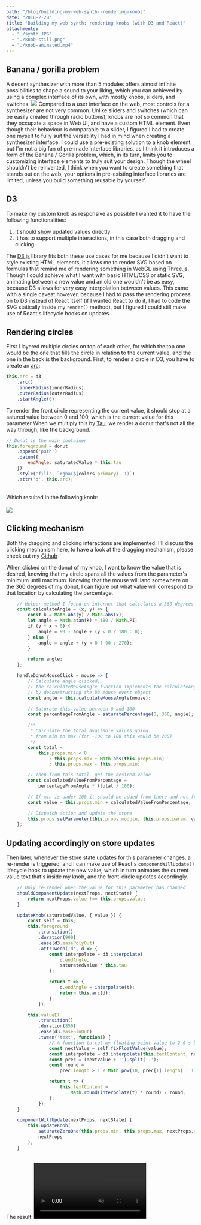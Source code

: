 ```yaml
---
path: "/blog/building-my-web-synth--rendering-knobs"
date: "2018-2-28"
title: "Building my web synth: rendering knobs (with D3 and React)"
attachments:
  - "./synth.JPG"
  - "./knob-still.png"
  - "./knob-animated.mp4"
---
```


## Banana / gorilla problem

A decent synthesizer with more than 5 modules offers almost infinite possibilities to shape a sound to your liking, which you can achieved by using a complex interface of its own, with mostly knobs, sliders, and switches.
<img src="./synth.JPG" />
Compared to a user interface on the web, most controls for a synthesizer are not very common. Unlike sliders and switches (which can be easily created through radio buttons), knobs are not so common that they occupate a space in Web UI, and have a custom HTML element. Even though their behaviour is comparable to a slider, I figured I had to create one myself to fully suit the versatility I had in mind when creating a synthesizer interface. I could use a pre-existing solution to a knob element, but I'm not a big fan of pre-made interface libraries, as I think it introduces a form of the Banana / Gorilla problem, which, in its turn, limits you to customizing interface elements to truly suit your design. Though the wheel shouldn't be reinvented, I think when you want to create something that stands out on the web, your options in pre-existing interface libraries are limited, unless you build something reusable by yourself.

## D3

To make my custom knob as responsive as possible I wanted it to have the following functionalities:

1. It should show updated values directly
2. It has to support multiple interactions, in this case both dragging and clicking

The <a href="">D3.js</a> library fits both these use cases for me because I didn't want to style existing HTML elements, it allows me to render SVG based on formulas that remind me of rendering something in WebGL using Three.js. Though I could achieve what I want with basic HTML/CSS or static SVG, animating between a new value and an old one wouldn't be as easy, because D3 allows for very easy interpolation between values. This came with a single caveat however, because I had to pass the rendering process on to D3 instead of React itself (if I wanted React to do it, I had to code the SVG statically inside my `render()`  method), but I figured I could still make use of React's lifecycle hooks on updates.

## Rendering circles
First I layered multiple circles on top of each other, for which the top one would be the one that fills the circle in relation to the current value, and the one in the back is the background. First, to render a circle in D3, you have to create an <a href="http://www.chegg.com/homework-help/definitions/arc-of-a-circle-63">arc</a>:

```javascript
this.arc = d3
    .arc()
    .innerRadius(innerRadius)
    .outerRadius(outerRadius)
    .startAngle(0);
```

To render the front circle representing the current value, it should stop at a satured value between 0 and 100, which is the current value for this parameter 
When we multiply this by <a href="http://math.wikia.com/wiki/Tau_(constant)">Tau</a>, we render a donut that's not all the way through, like the background.

```javascript
// Donut is the main container
this.foreground = donut
    .append('path')
    .datum({
        endAngle: saturatedValue * this.tau
    })
    .style('fill', `rgba(${colors.primary}, 1)`)
    .attr('d', this.arc);
```
<br>
Which resulted in the following knob:
<br/>
<br/>
<img src="./knob-still.png" />
<br>

## Clicking mechanism

Both the dragging and clicking interactions are implemented. I'll discuss the clicking mechanism here, to have a look at the dragging mechanism, please check out my <a href="https://github.com/fabiantjoeaon/sound-shapes">Github</a>

When clicked on the donut of my knob, I want to know the value that is desired, knowing that my circle spans all the values from the parameter's minimum until maximum. Knowing that the mouse will land somewhere on the 360 degrees of my donut, I can figure out what value will correspond to that location by calculating the percentage.

```javascript
    // Helper method I found on internet that calculates a 360 degrees angle based on an x and y position
    const calculateAngle = (x, y) => {
        const k = Math.abs(y) / Math.abs(x);
        let angle = Math.atan(k) * 180 / Math.PI;
        if (y * x > 0) {
            angle = 90 - angle + (y < 0 ? 180 : 0);
        } else {
            angle = angle + (y < 0 ? 90 : 270);
        }

        return angle;
    };

    handleDonutMouseClick = mouse => {
        // Calculate angle clicked,
        // the calculateMouseAngle function implements the calculateAngle above
        // by deconstructing the D3 mouse event object
        const angle = this.calculateMouseAngle(mouse);

        // Saturate this value between 0 and 100
        const percentageFromAngle = saturatePercentage(0, 360, angle);

        /**
         * Calculate the total available values going
         * from min to max (for -100 to 100 this would be 200)
         */
        const total =
            this.props.min < 0
                ? this.props.max + Math.abs(this.props.min)
                : this.props.max - this.props.min;

        // Then from this total, get the desired value 
        const calculatedValueFromPercentage =
            percentageFromAngle * (total / 100);

        // If min is under 100 it should be added from there and not from zero
        const value = this.props.min + calculatedValueFromPercentage;

        // Dispatch action and update the store
        this.props.setParameter(this.props.module, this.props.param, value);
    };
```

## Updating accordingly on store updates
Then later, whenever the store state updates for this parameter changes, a re-render is triggered, and I can make use of React's `componentWillUpdate()` lifecycle hook to update the new value, which in turn animates the current value text that's inside my knob, and the front-circle updates accordingly.

```javascript
    // Only re-render when the value for this parameter has changed
    shouldComponentUpdate(nextProps, nextState) {
        return nextProps.value !== this.props.value;
    }

    updateKnob(saturatedValue, { value }) {
        const self = this;
        this.foreground
            .transition()
            .duration(900)
            .ease(d3.easePolyOut)
            .attrTween('d', d => {
                const interpolate = d3.interpolate(
                    d.endAngle,
                    saturatedValue * this.tau
                );

                return t => {
                    d.endAngle = interpolate(t);
                    return this.arc(d);
                };
            });

        this.valueEl
            .transition()
            .duration(850)
            .ease(d3.easeSinOut)
            .tween('text', function() {
                // A function to cut my floating point value to 2 0's behind the decimal
                const nextValue = self.fixFloatValue(value);
                const interpolate = d3.interpolate(this.textContent, nextValue);
                const prec = (nextValue + '').split('.');
                const round =
                    prec.length > 1 ? Math.pow(10, prec[1].length) : 1;

                return t => {
                    this.textContent =
                        Math.round(interpolate(t) * round) / round;
                };
            });
    }

    componentWillUpdate(nextProps, nextState) {
        this.updateKnob(
            saturateZeroOne(this.props.min, this.props.max, nextProps.value),
            nextProps
        );
    }
```
<br>
The result:

<video muted autoplay loop>
  <source src="./knob-animated.mp4" type="video/mp4">
  
  Your browser does not support the video tag.
</video>

